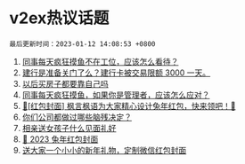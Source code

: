 # v2ex热议话题

`最后更新时间：2023-01-12 14:08:53 +0800`

1. [同事每天疯狂摸鱼不在工位，应该怎么看待？](https://www.v2ex.com/t/908146)
1. [建行是准备关门了么？建行卡被交易限额 3000 一天。](https://www.v2ex.com/t/908184)
1. [以后买房子都要靠自己吗](https://www.v2ex.com/t/908324)
1. [同事每天疯狂摸鱼，如果你是管理者，应该怎么应对？](https://www.v2ex.com/t/908325)
1. [🧧[红包封面] 枫言枫语为大家精心设计兔年红包，快来领吧！🐰](https://www.v2ex.com/t/908405)
1. [你们公司都做过哪些脑残决定？](https://www.v2ex.com/t/908301)
1. [相亲送女孩子什么见面礼好](https://www.v2ex.com/t/908322)
1. [🐰 2023 兔年红包封面](https://www.v2ex.com/t/908354)
1. [送大家一个小小的新年礼物，定制微信红包封面](https://www.v2ex.com/t/908226)

